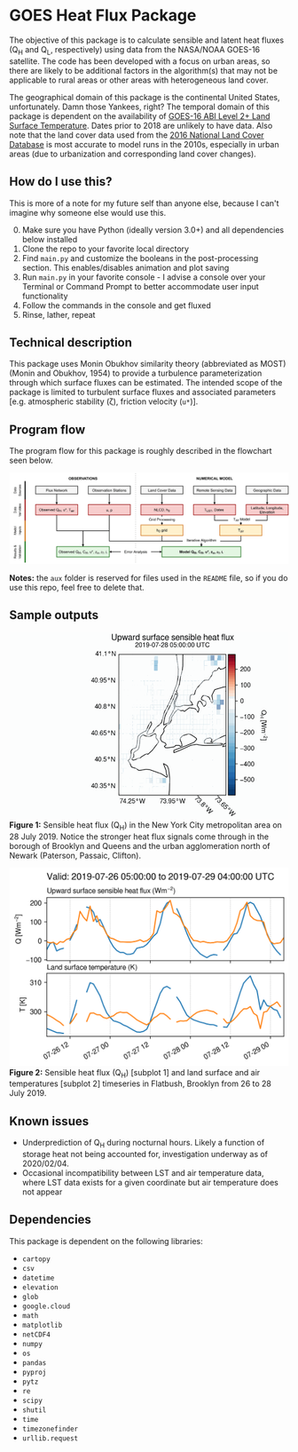 # GOES Heat Flux Package
The objective of this package is to calculate sensible and latent heat fluxes (Q<sub>H</sub> and Q<sub>L</sub>, respectively) using data from the NASA/NOAA GOES-16 satellite. The code has been developed with a focus on urban areas, so there are likely to be additional factors in the algorithm(s) that may not be applicable to rural areas or other areas with heterogeneous land cover.

The geographical domain of this package is the continental United States, unfortunately. Damn those Yankees, right? The temporal domain of this package is dependent on the availability of [GOES-16 ABI Level 2+ Land Surface Temperature](https://console.cloud.google.com/storage/browser/gcp-public-data-goes-16/ABI-L2-LSTC). Dates prior to 2018 are unlikely to have data. Also note that the land cover data used from the [2016 National Land Cover Database](https://www.mrlc.gov/data/nlcd-2016-land-cover-conus) is most accurate to model runs in the 2010s, especially in urban areas (due to urbanization and corresponding land cover changes).

## How do I use this?
This is more of a note for my future self than anyone else, because I can't imagine why someone else would use this.

0. Make sure you have Python (ideally version 3.0+) and all dependencies below installed
1. Clone the repo to your favorite local directory
2. Find `main.py` and customize the booleans in the post-processing section. This enables/disables animation and plot saving
3. Run `main.py` in your favorite console - I advise a console over your Terminal or Command Prompt to better accommodate user input functionality
4. Follow the commands in the console and get fluxed
5. Rinse, lather, repeat

## Technical description
This package uses Monin Obukhov similarity theory (abbreviated as MOST) (Monin and Obukhov, 1954) to provide a turbulence parameterization through which surface fluxes can be estimated. The intended scope of the package is limited to turbulent surface fluxes and associated parameters [e.g. atmospheric stability (&zeta;), friction velocity (`u*`)].

## Program flow
The program flow for this package is roughly described in the flowchart seen below. 

![GOES Heat Flux Package Flowchart](https://github.com/mr-gabrielrios/goes_heat_flux/blob/main/aux/goes_heat_flux_product_flowchart.png)

**Notes:** the `aux` folder is reserved for files used in the `README` file, so if you do use this repo, feel free to delete that.

## Sample outputs

![GOES Heat Flux Heatmap](https://github.com/mr-gabrielrios/goes_heat_flux/blob/main/aux/41.1_-74.35_40.3_-73.55_s2019-07-28%2005:00:00_e2019-07-29%2004:00:00.gif)
**Figure 1:** Sensible heat flux (Q<sub>H</sub>) in the New York City metropolitan area on 28 July 2019. Notice the stronger heat flux signals come through in the borough of Brooklyn and Queens and the urban agglomeration north of Newark (Paterson, Passaic, Clifton).

![GOES Heat Flux Timeseries](https://github.com/mr-gabrielrios/goes_heat_flux/blob/main/aux/timeseries_example.png)
**Figure 2:** Sensible heat flux (Q<sub>H</sub>) [subplot 1] and land surface and air temperatures [subplot 2] timeseries in Flatbush, Brooklyn from 26 to 28 July 2019.

## Known issues
* Underprediction of Q<sub>H</sub> during nocturnal hours. Likely a function of storage heat not being accounted for, investigation underway as of 2020/02/04.
* Occasional incompatibility between LST and air temperature data, where LST data exists for a given coordinate but air temperature does not appear

## Dependencies
This package is dependent on the following libraries:
* `cartopy`
* `csv`
* `datetime`
* `elevation`
* `glob`
* `google.cloud`
* `math`
* `matplotlib`
* `netCDF4`
* `numpy`
* `os`
* `pandas`
* `pyproj`
* `pytz`
* `re`
* `scipy`
* `shutil`
* `time`
* `timezonefinder`
* `urllib.request`